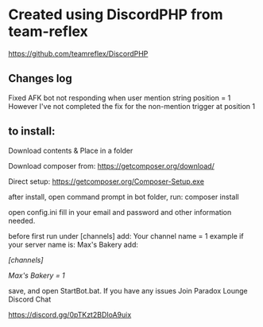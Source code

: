 Created using DiscordPHP from team-reflex
======

https://github.com/teamreflex/DiscordPHP


Changes log
------

Fixed AFK bot not responding when user mention string position = 1<br>
However I've not completed the fix for the non-mention trigger at position 1


to install:
------

Download contents & Place in a folder


Download composer from: https://getcomposer.org/download/


Direct setup: https://getcomposer.org/Composer-Setup.exe


after install, open command prompt in bot folder, run: composer install


open config.ini fill in your email and password and other information needed.

before first run under [channels] add: Your channel name = 1
example if your server name is: Max's Bakery add: 


*[channels]*

*Max's Bakery = 1*


save, and open StartBot.bat. If you have any issues Join Paradox Lounge Discord Chat


https://discord.gg/0pTKzt2BDIoA9uix
